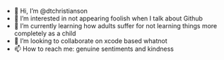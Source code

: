 - 👋 Hi, I’m @dtchristianson
- 👀 I’m interested in not appearing foolish when I talk about Github
- 🌱 I’m currently learning how adults suffer for not learning things more completely as a child
- 💞️ I’m looking to collaborate on xcode based whatnot
- 📫 How to reach me: genuine sentiments and kindness

<!---
dtchristianson/dtchristianson is a ✨ special ✨ repository because its `README.md` (this file) appears on your GitHub profile.
You can click the Preview link to take a look at your changes.
--->

